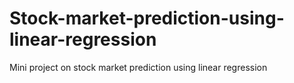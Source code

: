 # Stock-market-prediction-using-linear-regression
Mini project on stock market prediction using linear regression

